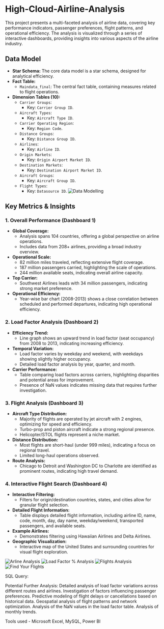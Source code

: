 # High-Cloud-Airline-Analysis
This project presents a multi-faceted analysis of airline data, covering key performance indicators, passenger preferences, flight patterns, and operational efficiency. The analysis is visualized through a series of interactive dashboards, providing insights into various aspects of the airline industry.



## Data Model

* **Star Schema:** The core data model is a star schema, designed for analytical efficiency.
* **Fact Table:**
    * `Maindata_final`: The central fact table, containing measures related to flight operations.
* **Dimension Tables (10):**
    * `Carrier Groups`:
        * Key: `Carrier Group ID`.
    * `Aircraft Types`:
        * Key: `Aircraft Type ID`.
    * `Carrier Operating Region`:
        * Key: `Region Code`.
    * `Distance Groups`:
        * Key: `Distance Group ID`.
    * `Airlines`:
        * Key: `Airline ID`.
    * `Origin Markets`:
        * Key: `Origin Airport Market ID`.
    * `Destination Markets`:
        * Key: `Destination Airport Market ID`.
    * `Aircraft Groups`:
        * Key: `Aircraft Group ID`.
    * `Flight Types`:
        * Key: `Datasource ID`.
![Data Modelling](https://github.com/user-attachments/assets/b392fbcd-3a16-4b95-8ea1-758277f6c502)


## Key Metrics & Insights

### 1. Overall Performance (Dashboard 1)

* **Global Coverage:**
    * Analysis spans 104 countries, offering a global perspective on airline operations.
    * Includes data from 208+ airlines, providing a broad industry overview.
* **Operational Scale:**
    * 82 million miles traveled, reflecting extensive flight coverage.
    * 187 million passengers carried, highlighting the scale of operations.
    * 244 million available seats, indicating overall airline capacity.
* **Top Carrier:**
    *  Southwest Airlines leads with 34 million passengers, indicating strong market preference.
* **Operational Efficiency:**
    *  Year-wise bar chart (2008-2013) shows a close correlation between scheduled and performed departures, indicating high operational efficiency.

### 2. Load Factor Analysis (Dashboard 2)

* **Efficiency Trend:**
    *  Line graph shows an upward trend in load factor (seat occupancy) from 2008 to 2013, indicating increasing efficiency.
* **Temporal Variation:**
    *  Load factor varies by weekday and weekend, with weekdays showing slightly higher occupancy.
    *  Detailed load factor analysis by year, quarter, and month.
* **Carrier Performance:**
    *  Table comparing load factors across carriers, highlighting disparities and potential areas for improvement.
    *  Presence of NaN values indicates missing data that requires further investigation.

### 3. Flight Analysis (Dashboard 3)

* **Aircraft Type Distribution:**
    *  Majority of flights are operated by jet aircraft with 2 engines, optimizing for speed and efficiency.
    *  Turbo-prop and piston aircraft indicate a strong regional presence.
    *  Helicopter/STOL flights represent a niche market.
* **Distance Distribution:**
    *  Most flights are short-haul (under 999 miles), indicating a focus on regional travel.
    *  Limited long-haul operations observed.
* **Route Analysis:**
    *  Chicago to Detroit and Washington DC to Charlotte are identified as prominent routes, indicating high travel demand.

### 4. Interactive Flight Search (Dashboard 4)

* **Interactive Filtering:**
    *  Filters for origin/destination countries, states, and cities allow for granular flight selection.
* **Detailed Flight Information:**
    *  Table displays detailed flight information, including airline ID, name, code, month, day, day name, weekday/weekend, transported passengers, and available seats.
* **Example Airlines:**
    *  Demonstrates filtering using Hawaiian Airlines and Delta Airlines.
* **Geographic Visualization:**
    *  Interactive map of the United States and surrounding countries for visual flight exploration.



![Arline Analysis](https://github.com/user-attachments/assets/5e7e8693-2aac-4402-b2da-3243921c87bb)
![Load Factor % Analysis](https://github.com/user-attachments/assets/19189aaf-96dd-4b43-9e71-d407a3df3354)
![Flights Analysis](https://github.com/user-attachments/assets/d82bd95a-5a73-4c9b-b4da-ec757542ad24)
![Find Your Flights](https://github.com/user-attachments/assets/0978d449-0e8f-49fe-9be9-860d30eef46d)

SQL Query:

Potential Further Analysis:
Detailed analysis of load factor variations across different routes and airlines.
Investigation of factors influencing passenger preferences.
Predictive modeling of flight delays or cancellations based on historical data.
Geospatial analysis of flight patterns and network optimization.
Analysis of the NaN values in the load factor table.
Analysis of monthly trends.


Tools used - Microsoft Excel, MySQL, Power BI
